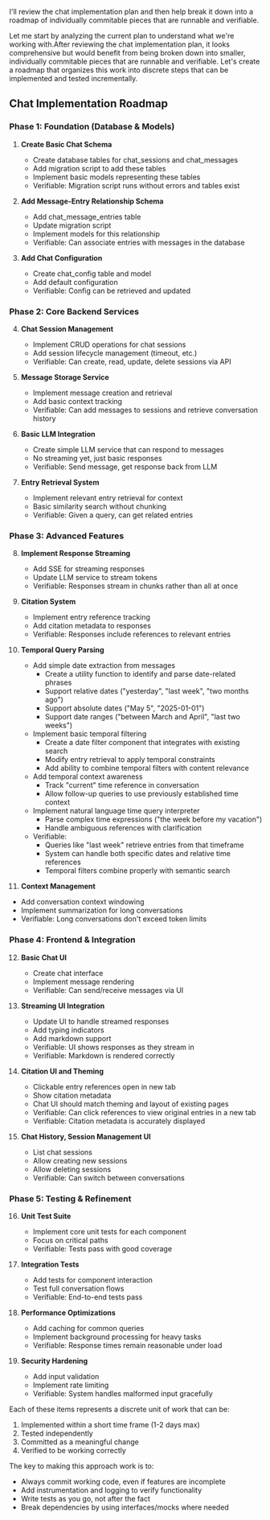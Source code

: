 I'll review the chat implementation plan and then help break it down into a roadmap of individually commitable pieces that are runnable and verifiable.

Let me start by analyzing the current plan to understand what we're working with.After reviewing the chat implementation plan, it looks comprehensive but would benefit from being broken down into smaller, individually commitable pieces that are runnable and verifiable. Let's create a roadmap that organizes this work into discrete steps that can be implemented and tested incrementally.

## Chat Implementation Roadmap

### Phase 1: Foundation (Database & Models)

1. **Create Basic Chat Schema**
   - Create database tables for chat_sessions and chat_messages
   - Add migration script to add these tables
   - Implement basic models representing these tables
   - Verifiable: Migration script runs without errors and tables exist

2. **Add Message-Entry Relationship Schema**
   - Add chat_message_entries table
   - Update migration script
   - Implement models for this relationship
   - Verifiable: Can associate entries with messages in the database

3. **Add Chat Configuration**
   - Create chat_config table and model
   - Add default configuration
   - Verifiable: Config can be retrieved and updated

### Phase 2: Core Backend Services

4. **Chat Session Management**
   - Implement CRUD operations for chat sessions
   - Add session lifecycle management (timeout, etc.)
   - Verifiable: Can create, read, update, delete sessions via API

5. **Message Storage Service**
   - Implement message creation and retrieval
   - Add basic context tracking
   - Verifiable: Can add messages to sessions and retrieve conversation history

6. **Basic LLM Integration**
   - Create simple LLM service that can respond to messages
   - No streaming yet, just basic responses
   - Verifiable: Send message, get response back from LLM

7. **Entry Retrieval System**
   - Implement relevant entry retrieval for context
   - Basic similarity search without chunking
   - Verifiable: Given a query, can get related entries

### Phase 3: Advanced Features

8. **Implement Response Streaming**
   - Add SSE for streaming responses
   - Update LLM service to stream tokens
   - Verifiable: Responses stream in chunks rather than all at once

9. **Citation System**
   - Implement entry reference tracking
   - Add citation metadata to responses
   - Verifiable: Responses include references to relevant entries

10. **Temporal Query Parsing**
    - Add simple date extraction from messages
      - Create a utility function to identify and parse date-related phrases
      - Support relative dates ("yesterday", "last week", "two months ago")
      - Support absolute dates ("May 5", "2025-01-01")
      - Support date ranges ("between March and April", "last two weeks")
    - Implement basic temporal filtering
      - Create a date filter component that integrates with existing search
      - Modify entry retrieval to apply temporal constraints
      - Add ability to combine temporal filters with content relevance
    - Add temporal context awareness
      - Track "current" time reference in conversation
      - Allow follow-up queries to use previously established time context
    - Implement natural language time query interpreter
      - Parse complex time expressions ("the week before my vacation")
      - Handle ambiguous references with clarification
    - Verifiable:
      - Queries like "last week" retrieve entries from that timeframe
      - System can handle both specific dates and relative time references
      - Temporal filters combine properly with semantic search

11. **Context Management**
   - Add conversation context windowing
   - Implement summarization for long conversations
   - Verifiable: Long conversations don't exceed token limits

### Phase 4: Frontend & Integration

12. **Basic Chat UI**
    - Create chat interface
    - Implement message rendering
    - Verifiable: Can send/receive messages via UI

13. **Streaming UI Integration**
    - Update UI to handle streamed responses
    - Add typing indicators
    - Add markdown support
    - Verifiable: UI shows responses as they stream in
    - Verifiable: Markdown is rendered correctly

14. **Citation UI and Theming**
    - Clickable entry references open in new tab
    - Show citation metadata
    - Chat UI should match theming and layout of existing pages
    - Verifiable: Can click references to view original entries in a new tab
    - Verifiable: Citation metadata is accurately displayed

15. **Chat History, Session Management UI**
    - List chat sessions
    - Allow creating new sessions
    - Allow deleting sessions
    - Verifiable: Can switch between conversations

### Phase 5: Testing & Refinement

16. **Unit Test Suite**
    - Implement core unit tests for each component
    - Focus on critical paths
    - Verifiable: Tests pass with good coverage

17. **Integration Tests**
    - Add tests for component interaction
    - Test full conversation flows
    - Verifiable: End-to-end tests pass

18. **Performance Optimizations**
    - Add caching for common queries
    - Implement background processing for heavy tasks
    - Verifiable: Response times remain reasonable under load

19. **Security Hardening**
    - Add input validation
    - Implement rate limiting
    - Verifiable: System handles malformed input gracefully

Each of these items represents a discrete unit of work that can be:
1. Implemented within a short time frame (1-2 days max)
2. Tested independently
3. Committed as a meaningful change
4. Verified to be working correctly

The key to making this approach work is to:
- Always commit working code, even if features are incomplete
- Add instrumentation and logging to verify functionality
- Write tests as you go, not after the fact
- Break dependencies by using interfaces/mocks where needed
